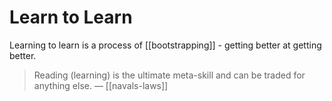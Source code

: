 # Learn to Learn
Learning to learn is a process of [[bootstrapping]] - getting better at getting better.

> Reading (learning) is the ultimate meta-skill and can be traded for anything else.
> — [[navals-laws]]